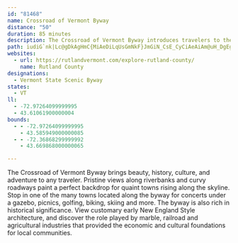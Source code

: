 ```yaml
---
id: "81468"
name: Crossroad of Vermont Byway
distance: "50"
duration: 85 minutes
description: The Crossroad of Vermont Byway introduces travelers to the unique charm and beauty of the state of Vermont.  Beginning in Rutland, travelers will journey on an east-west route through the state and cross the Green Mountains into Hartford.
path: iudiG`nk|Lc@gDkAgHmC{MiAeDiLqUsGmNkF}JmGiN_CsE_CyCiAeAiAm@uH_DgEgCiDeC}DoEcWw[{L}Q_a@yo@wAaBeAeAmD{BaMwGmQ}JqOmHgBg@m\gH_BkAsA_B]s@u@eCc@yCEy@BmCJsAfDmO^mCHoCCwYXgF|DeYb@}BxAaF|CuHhAwETsCP}GNeKGiEi@sGSy@}A{DaKaSiFcLcEmIeIiOcA_Ci@mBO_AUaGBuNEeCmAiS}AwSa@wDq@oD{AaFsC}FiS__@mBcCcDsC_BeAkJmEoAeAsCeFi@gBc@aC}A}S{@wHmAcGOwAIcBBmDHwAh@gDtNgj@~AyJJoC~@_OfAqLN_DHaJc@uK[qCYgByBiKy@_FSgCI_C?eELuCTaC^cCbBoGlCoI`AsEXsBVeDF{GU{Ei@gEe@cCmAiDeA_Cy@sAaIeL{EkIaB}DcA{Di@sFIoELcDToBdCyMRmBH_BCuBQmE]gD_@kBy@_Dk@sAuFiKo@sBc@qCKuCByBPgCv@}Dd@uAt@sAlBmB|RyOhC_DzAuCv@uBjIo\d@aBzAkEvBcEfD}EhEaEhBsAlCgAxV{G~HkBl~@}PbPyDttAe`@xAm@bGwDlCaAlKmBhIqBdUoKnBaAvBwAxByB|@mAlIcO~AkBvCwB|Ai@~BY`i@kCfIm@bAW~@e@t@m@x@aArAsCb@}AJaABmCOwBOu@i@mByRmk@y@_Di@kDc@cHE_L?iF^aHb@gDhBgIbDaNbB_GnAmCz@sAnJ{Kx@uBZoBLoBOmDg@_CcD{Ii@gDEmDRqB^gBdI{QhBgC`Ay@lAe@vFe@rA[hAq@`@_@lAmBx@{B^cDXcFTkBf@gBnCqEr@{An@yCNaCIsBe@yCmCuHsCgHi@oBu@wEi@mJ_@eBqAgCiDuD[k@o@eB]qBKsBJoDh@aHCyBQsBg@eBq@_BwCoEo@yAu@sDO_CDeBrDs[NsBIqDUoBs@cDiBiGUkAMsCHoDd@eD`AsCtAgC~AqBr`@sYdCqC`C_Ez@uBr@eC`FeTZkBh@sEBsAJaAb@_CxBsI^_CJmDAmASyAiCiN[eCa@cM{AgO_@uI?sAJyBlAsJhAsY?qEc@wKBeChAe]d@gGb@_Kd@aHb@gDd@mBlAqDt@{Cl@gFDsASmBu@sB{DmGoFoJeJaN}B_CeBgA}CkA_C]wBi@mAk@qAsA}@_C[sAkEcV_AeDwCiH{@aBgJ{NgB}Do@}Ce@cEOgG@{Hk@oFGmBBqAHmAhAkGNuAj@cMfA{JDoAEiA]qBq@{AaD_GcCsDsAgCa@yA]kC?s@RaBbAkE`@}FBuA_@yNCwCH_Ah@mCZ{CGkCs@iCsDqLmGyTg@qAmEsGyDuDe@w@_@aAyAkGy@}Gc@sAsFaOsBgD{BkBmJiHkHeE{CsCeKgOwE}Fy@wAi@uAOeAwDe\eDeOiAgDiCiEm@_BmBaM{AgIYeAsBaEcCoIx@aIOeCy@oEYeAcBeFo@gAMs@{A_Dw@gAeAiAeBiAaEyMmDiMCsCPeUf@sLByBiEsA}CsAgHgA}Bk@mJmDqByAgEwEmIcMs@yAe@eB_@}CIySS}DkA_GaCaIaAqCcDmGYaA_@gDWaHFmDNsBd@gD|@_FZmD?sDs@oOa@kFCuBl@uOP}Bb@iBh@cBx@sAtDmFfA}@hAq@bD_AvF_@bCy@`H{DfFeDjB_D|AoChAqC^mBt@{G`BgIp@_DzCaLj@mCXeEIuBUsBe@gBmAkCiBkByB{@iAMaBDqARoI~B{BTwAKoA_@mAs@eAeAoAaCg@gBiC{Pe@kB_BgEc@gBy@_HSu@yC{GcBgG_B_E}A{BoCeCsBmAiN_GiA_AeCsC}BeDm@aBuAiIYgDCoDf@eOXkD~AgINuBMyBoBsO?oDRqBh@cDrEoVlA_INuBf@aO`@mDd@gBn@eBxA_CbAaAjAy@pAe@bH_BrBqA|A{BrBuFJq@^uHNmFi@mi@FwBd@}IDqDOuB[mBa@mB{@}CsAgCeBmBmAs@sAc@_CIwANoAb@oAn@kIpGmE`B_C^kDGyVeEyBs@yBeAmC_CyC_Do@{@kCgF_BsBmB_B_CmA_C_@qVmBgJ_@}BFiC^oKjDcC@qASsAe@wAeAoA{AmAsCWwAMgBBgCN_B~@oDnCsIfC{Ir@mEt@gIhA{HRyB@kC[{K?gCRsDp@{FXmE
websites:
  - url: https://rutlandvermont.com/explore-rutland-county/
    name: Rutland County
designations:
  - Vermont State Scenic Byway
states:
  - VT
ll:
  - -72.97264099999995
  - 43.61061900000004
bounds:
  - - -72.97264099999995
    - 43.585949000000085
  - - -72.36868299999992
    - 43.669868000000065

---
```


The Crossroad of Vermont Byway brings beauty, history, culture, and adventure to any traveler.  Pristine views along riverbanks and curvy roadways paint a perfect backdrop for quaint towns rising along the skyline.  Stop in one of the many towns located along the byway for concerts under a gazebo, picnics, golfing, biking, skiing and more.  The byway is also rich in historical significance.  View customary early New England Style architecture, and discover the role played by marble, railroad and agricultural industries that provided the economic and cultural foundations for local communities.
